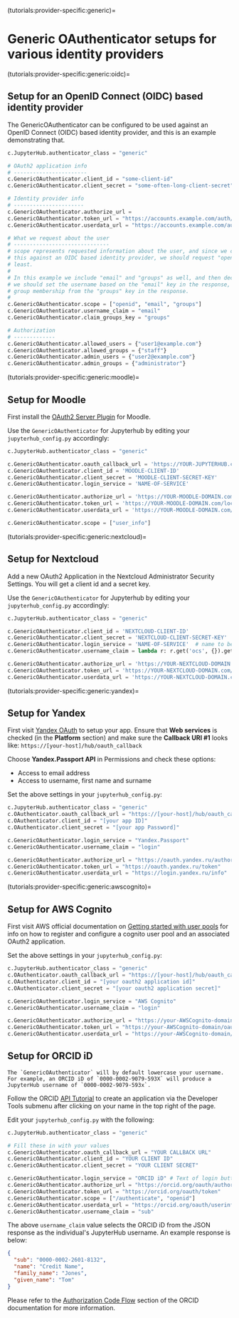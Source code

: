 (tutorials:provider-specific:generic)=

# Generic OAuthenticator setups for various identity providers

(tutorials:provider-specific:generic:oidc)=

## Setup for an OpenID Connect (OIDC) based identity provider

The GenericOAuthenticator can be configured to be used against an OpenID Connect
(OIDC) based identity provider, and this is an example demonstrating that.

```python
c.JupyterHub.authenticator_class = "generic"

# OAuth2 application info
# -----------------------
c.GenericOAuthenticator.client_id = "some-client-id"
c.GenericOAuthenticator.client_secret = "some-often-long-client-secret"

# Identity provider info
# ----------------------
c.GenericOAuthenticator.authorize_url =
c.GenericOAuthenticator.token_url = "https://accounts.example.com/auth/realms/example/protocol/openid-connect/token"
c.GenericOAuthenticator.userdata_url = "https://accounts.example.com/auth/realms/example/protocol/openid-connect/userinfo"

# What we request about the user
# ------------------------------
# scope represents requested information about the user, and since we configure
# this against an OIDC based identity provider, we should request "openid" at
# least.
#
# In this example we include "email" and "groups" as well, and then declare that
# we should set the username based on the "email" key in the response, and read
# group membership from the "groups" key in the response.
#
c.GenericOAuthenticator.scope = ["openid", "email", "groups"]
c.GenericOAuthenticator.username_claim = "email"
c.GenericOAuthenticator.claim_groups_key = "groups"

# Authorization
# -------------
c.GenericOAuthenticator.allowed_users = {"user1@example.com"}
c.GenericOAuthenticator.allowed_groups = {"staff"}
c.GenericOAuthenticator.admin_users = {"user2@example.com"}
c.GenericOAuthenticator.admin_groups = {"administrator"}
```

(tutorials:provider-specific:generic:moodle)=

## Setup for Moodle

First install the [OAuth2 Server Plugin](https://github.com/projectestac/moodle-local_oauth) for
Moodle.

Use the `GenericOAuthenticator` for Jupyterhub by editing your `jupyterhub_config.py` accordingly:

```python
c.JupyterHub.authenticator_class = "generic"

c.GenericOAuthenticator.oauth_callback_url = 'https://YOUR-JUPYTERHUB.com/hub/oauth_callback'
c.GenericOAuthenticator.client_id = 'MOODLE-CLIENT-ID'
c.GenericOAuthenticator.client_secret = 'MOODLE-CLIENT-SECRET-KEY'
c.GenericOAuthenticator.login_service = 'NAME-OF-SERVICE'

c.GenericOAuthenticator.authorize_url = 'https://YOUR-MOODLE-DOMAIN.com/local/oauth/login.php?client_id=MOODLE-CLIENT-ID&response_type=code'
c.GenericOAuthenticator.token_url = 'https://YOUR-MOODLE-DOMAIN.com/local/oauth/token.php'
c.GenericOAuthenticator.userdata_url = 'https://YOUR-MOODLE-DOMAIN.com/local/oauth/user_info.php'

c.GenericOAuthenticator.scope = ["user_info"]
```

(tutorials:provider-specific:generic:nextcloud)=

## Setup for Nextcloud

Add a new OAuth2 Application in the Nextcloud Administrator
Security Settings. You will get a client id and a secret key.

Use the `GenericOAuthenticator` for Jupyterhub by editing your
`jupyterhub_config.py` accordingly:

```python
c.JupyterHub.authenticator_class = "generic"

c.GenericOAuthenticator.client_id = 'NEXTCLOUD-CLIENT-ID'
c.GenericOAuthenticator.client_secret = 'NEXTCLOUD-CLIENT-SECRET-KEY'
c.GenericOAuthenticator.login_service = 'NAME-OF-SERVICE'  # name to be displayed at login
c.GenericOAuthenticator.username_claim = lambda r: r.get('ocs', {}).get('data', {}).get('id')

c.GenericOAuthenticator.authorize_url = 'https://YOUR-NEXTCLOUD-DOMAIN.com/apps/oauth2/authorize'
c.GenericOAuthenticator.token_url = 'https://YOUR-NEXTCLOUD-DOMAIN.com/apps/oauth2/api/v1/token'
c.GenericOAuthenticator.userdata_url = 'https://YOUR-NEXTCLOUD-DOMAIN.com/ocs/v2.php/cloud/user?format=json'
```

(tutorials:provider-specific:generic:yandex)=

## Setup for Yandex

First visit [Yandex OAuth](https://oauth.yandex.com) to setup your
app. Ensure that **Web services** is checked (in the **Platform**
section) and make sure the **Callback URI #1** looks like:
`https://[your-host]/hub/oauth_callback`

Choose **Yandex.Passport API** in Permissions and check these options:

- Access to email address
- Access to username, first name and surname

Set the above settings in your `jupyterhub_config.py`:

```python
c.JupyterHub.authenticator_class = "generic"
c.OAuthenticator.oauth_callback_url = "https://[your-host]/hub/oauth_callback"
c.OAuthenticator.client_id = "[your app ID]"
c.OAuthenticator.client_secret = "[your app Password]"

c.GenericOAuthenticator.login_service = "Yandex.Passport"
c.GenericOAuthenticator.username_claim = "login"

c.GenericOAuthenticator.authorize_url = "https://oauth.yandex.ru/authorize"
c.GenericOAuthenticator.token_url = "https://oauth.yandex.ru/token"
c.GenericOAuthenticator.userdata_url = "https://login.yandex.ru/info"
```

(tutorials:provider-specific:generic:awscognito)=

## Setup for AWS Cognito

First visit AWS official documentation on [Getting started with user pools] for
info on how to register and configure a cognito user pool and an associated
OAuth2 application.

[Getting started with user pools]: https://docs.aws.amazon.com/cognito/latest/developerguide/getting-started-with-cognito-user-pools.html

Set the above settings in your `jupyterhub_config.py`:

```python
c.JupyterHub.authenticator_class = "generic"
c.OAuthenticator.oauth_callback_url = "https://[your-host]/hub/oauth_callback"
c.OAuthenticator.client_id = "[your oauth2 application id]"
c.OAuthenticator.client_secret = "[your oauth2 application secret]"

c.GenericOAuthenticator.login_service = "AWS Cognito"
c.GenericOAuthenticator.username_claim = "login"

c.GenericOAuthenticator.authorize_url = "https://your-AWSCognito-domain/oauth2/authorize"
c.GenericOAuthenticator.token_url = "https://your-AWSCognito-domain/oauth2/token"
c.GenericOAuthenticator.userdata_url = "https://your-AWSCognito-domain/oauth2/userInfo"
```

## Setup for ORCID iD

```{note}
The `GenericOAuthenticator` will by default lowercase your username. For example, an ORCID iD of `0000-0002-9079-593X` will produce a JupyterHub username of `0000-0002-9079-593x`.
```

Follow the ORCID [API Tutorial](https://info.orcid.org/documentation/api-tutorials/api-tutorial-get-and-authenticated-orcid-id/) to create an application via the Developer Tools submenu after clicking on your name in the top right of the page.

Edit your `jupyterhub_config.py` with the following:

```python
c.JupyterHub.authenticator_class = "generic"

# Fill these in with your values
c.GenericOAuthenticator.oauth_callback_url = "YOUR CALLBACK URL"
c.GenericOAuthenticator.client_id = "YOUR CLIENT ID"
c.GenericOAuthenticator.client_secret = "YOUR CLIENT SECRET"

c.GenericOAuthenticator.login_service = "ORCID iD" # Text of login button
c.GenericOAuthenticator.authorize_url = "https://orcid.org/oauth/authorize"
c.GenericOAuthenticator.token_url = "https://orcid.org/oauth/token"
c.GenericOAuthenticator.scope = ["/authenticate", "openid"]
c.GenericOAuthenticator.userdata_url = "https://orcid.org/oauth/userinfo"
c.GenericOAuthenticator.username_claim = "sub"
```

The above `username_claim` value selects the ORCID iD from the JSON response as the individual's JupyterHub username. An example response is below:

```json
{
  "sub": "0000-0002-2601-8132",
  "name": "Credit Name",
  "family_name": "Jones",
  "given_name": "Tom"
}
```

Please refer to the [Authorization Code Flow](https://github.com/ORCID/ORCID-Source/blob/main/orcid-web/ORCID_AUTH_WITH_OPENID_CONNECT.md#authorization-code-flow) section of the ORCID documentation for more information.
